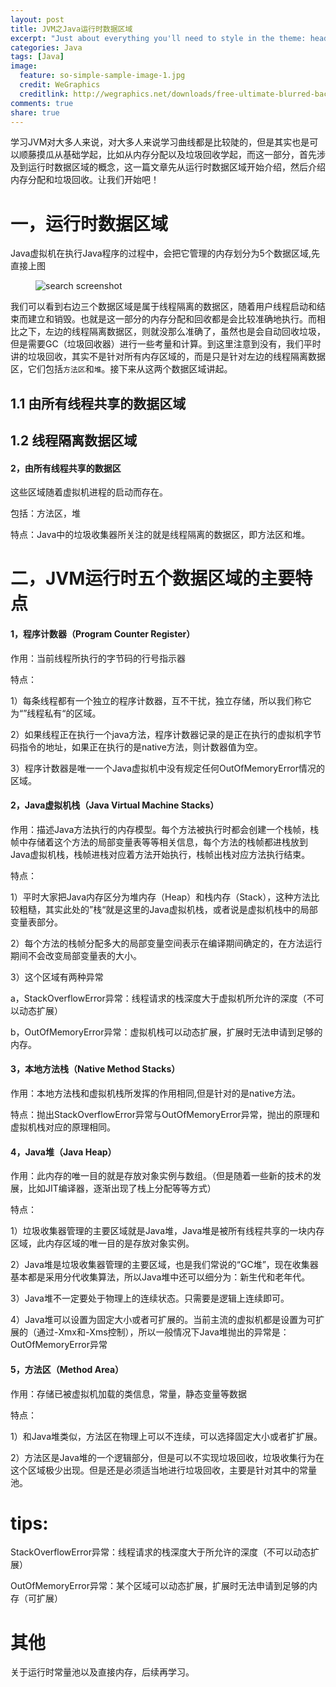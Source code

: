 ```yaml
---
layout: post
title: JVM之Java运行时数据区域
excerpt: "Just about everything you'll need to style in the theme: headings, paragraphs, blockquotes, tables, code blocks, and more."
categories: Java
tags: [Java]
image:
  feature: so-simple-sample-image-1.jpg
  credit: WeGraphics
  creditlink: http://wegraphics.net/downloads/free-ultimate-blurred-background-pack/
comments: true
share: true
---
```


学习JVM对大多人来说，对大多人来说学习曲线都是比较陡的，但是其实也是可以顺藤摸瓜从基础学起，比如从内存分配以及垃圾回收学起，而这一部分，首先涉及到运行时数据区域的概念，这一篇文章先从运行时数据区域开始介绍，然后介绍内存分配和垃圾回收。让我们开始吧！


# 一，运行时数据区域


Java虚拟机在执行Java程序的过程中，会把它管理的内存划分为5个数据区域,先直接上图


<figure>
  <img src="{{ site.url }}/images/jvm_1.jpg" alt="search screenshot">
  <figcaption></figcaption>
</figure>

我们可以看到右边三个数据区域是属于线程隔离的数据区，随着用户线程启动和结束而建立和销毁。也就是这一部分的内存分配和回收都是会比较准确地执行。而相比之下，左边的线程隔离数据区，则就没那么准确了，虽然也是会自动回收垃圾，但是需要GC（垃圾回收器）进行一些考量和计算。到这里注意到没有，我们平时讲的垃圾回收，其实不是针对所有内存区域的，而是只是针对左边的线程隔离数据区，它们包括`方法区`和`堆`。接下来从这两个数据区域讲起。

## 1.1 由所有线程共享的数据区域


## 1.2 线程隔离数据区域





#### 2，由所有线程共享的数据区

这些区域随着虚拟机进程的启动而存在。

包括：方法区，堆

特点：Java中的垃圾收集器所关注的就是线程隔离的数据区，即方法区和堆。



# 二，JVM运行时五个数据区域的主要特点



####  1，程序计数器（Program Counter Register）

作用：当前线程所执行的字节码的行号指示器

特点：

1）每条线程都有一个独立的程序计数器，互不干扰，独立存储，所以我们称它为“”线程私有“的区域。

2）如果线程正在执行一个java方法，程序计数器记录的是正在执行的虚拟机字节码指令的地址，如果正在执行的是native方法，则计数器值为空。

3）程序计数器是唯一一个Java虚拟机中没有规定任何OutOfMemoryError情况的区域。


####  2，Java虚拟机栈（Java Virtual Machine Stacks）

作用：描述Java方法执行的内存模型。每个方法被执行时都会创建一个栈帧，栈帧中存储着这个方法的局部变量表等等相关信息，每个方法的栈帧都进栈放到Java虚拟机栈，栈帧进栈对应着方法开始执行，栈帧出栈对应方法执行结束。

特点：

1）平时大家把Java内存区分为堆内存（Heap）和栈内存（Stack），这种方法比较粗糙，其实此处的”栈“就是这里的Java虚拟机栈，或者说是虚拟机栈中的局部变量表部分。

2）每个方法的栈帧分配多大的局部变量空间表示在编译期间确定的，在方法运行期间不会改变局部变量表的大小。

3）这个区域有两种异常

a，StackOverflowError异常：线程请求的栈深度大于虚拟机所允许的深度（不可以动态扩展）

b，OutOfMemoryError异常：虚拟机栈可以动态扩展，扩展时无法申请到足够的内存。


####   3，本地方法栈（Native Method Stacks）

作用：本地方法栈和虚拟机栈所发挥的作用相同,但是针对的是native方法。

特点：抛出StackOverflowError异常与OutOfMemoryError异常，抛出的原理和虚拟机栈对应的原理相同。



####  4，Java堆（Java Heap）

作用：此内存的唯一目的就是存放对象实例与数组。（但是随着一些新的技术的发展，比如JIT编译器，逐渐出现了栈上分配等等方式）

特点：

1）垃圾收集器管理的主要区域就是Java堆，Java堆是被所有线程共享的一块内存区域，此内存区域的唯一目的是存放对象实例。

2）Java堆是垃圾收集器管理的主要区域，也是我们常说的“GC堆”，现在收集器基本都是采用分代收集算法，所以Java堆中还可以细分为：新生代和老年代。

3）Java堆不一定要处于物理上的连续状态。只需要是逻辑上连续即可。

4）Java堆可以设置为固定大小或者可扩展的。当前主流的虚拟机都是设置为可扩展的（通过-Xmx和-Xms控制），所以一般情况下Java堆抛出的异常是：OutOfMemoryError异常



####   5，方法区（Method Area）

作用：存储已被虚拟机加载的类信息，常量，静态变量等数据

特点：

1）和Java堆类似，方法区在物理上可以不连续，可以选择固定大小或者扩扩展。

2）方法区是Java堆的一个逻辑部分，但是可以不实现垃圾回收，垃圾收集行为在这个区域极少出现。但是还是必须适当地进行垃圾回收，主要是针对其中的常量池。


# tips:

StackOverflowError异常：线程请求的栈深度大于所允许的深度（不可以动态扩展）

OutOfMemoryError异常：某个区域可以动态扩展，扩展时无法申请到足够的内存（可扩展）


# 其他

关于运行时常量池以及直接内存，后续再学习。


 

